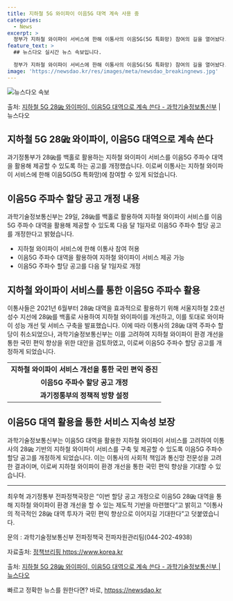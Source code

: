 ```yaml
---
title: 지하철 5G 와이파이 이음5G 대역 계속 사용 중
categories:
  - News
excerpt: >
  정부가 지하철 와이파이 서비스에 한해 이통사의 이음5G(5G 특화망) 참여의 길을 열어놨다. 과학기술정보통신…
feature_text: >
  ## 뉴스다오 실시간 뉴스 속보입니다.

  정부가 지하철 와이파이 서비스에 한해 이통사의 이음5G(5G 특화망) 참여의 길을 열어놨다. 과학기술정보통신…
image: 'https://newsdao.kr/res/images/meta/newsdao_breakingnews.jpg'
---
```


![뉴스다오 속보](httpss://newsdao.kr/res/images/meta/newsdao_breakingnews.jpg)

<p>출처: <a href="httpss://newsdao.kr/2672" rel="dofollow">지하철 5G 28㎓ 와이파이, 이음5G 대역으로 계속 쓴다 - 과학기술정보통신부</a> | 뉴스다오</p>

<h2>지하철 5G 28㎓ 와이파이, 이음5G 대역으로 계속 쓴다</h2>

<p data-ke-size="size16">과기정통부가 28㎓를 백홀로 활용하는 지하철 와이파이 서비스를 이음5G 주파수 대역을 활용해 제공할 수 있도록 하는 공고를 개정했습니다. 이로써 이통사는 지하철 와이파이 서비스에 한해 이음5G(5G 특화망)에 참여할 수 있게 되었습니다.</p>

<h2 data-ke-size="size26">이음5G 주파수 할당 공고 개정 내용</h2>

<p data-ke-size="size16">과학기술정보통신부는 29일, 28㎓를 백홀로 활용하여 지하철 와이파이 서비스를 이음5G 주파수 대역을 활용해 제공할 수 있도록 다음 달 1일자로 이음5G 주파수 할당 공고를 개정한다고 밝혔습니다.</p>

<ul>
  <li>지하철 와이파이 서비스에 한해 이통사 참여 허용</li>
  <li>이음5G 주파수 대역을 활용하여 지하철 와이파이 서비스 제공 가능</li>
  <li>이음5G 주파수 할당 공고를 다음 달 1일자로 개정</li>
</ul>

<h2 data-ke-size="size26">지하철 와이파이 서비스를 통한 이음5G 주파수 활용</h2>

<p data-ke-size="size16">이통사들은 2021년 6월부터 28㎓ 대역을 효과적으로 활용하기 위해 서울지하철 2호선 성수 지선에 28㎓를 백홀로 사용하여 지하철 와이파이를 개선하고, 이를 토대로 와이파이 성능 개선 및 서비스 구축을 발표했습니다. 이에 따라 이통사의 28㎓ 대역 주파수 할당이 취소되었으나, 과학기술정보통신부는 이를 고려하여 지하철 와이파이 환경 개선을 통한 국민 편익 향상을 위한 대안을 검토하였고, 이로써 이음5G 주파수 할당 공고를 개정하게 되었습니다.</p>

<table>
  <tr>
    <td style="text-align: center; height: 17px;"><b>지하철 와이파이 서비스 개선을 통한 국민 편익 증진</b></td>
  </tr>
  <tr>
    <td style="text-align: center; height: 17px;"><b>이음5G 주파수 할당 공고 개정</b></td>
  </tr>
  <tr>
    <td style="text-align: center; height: 17px;"><b>과기정통부의 정책적 방향 설정</b></td>
  </tr>
</table>

<h2 data-ke-size="size26">이음5G 대역 활용을 통한 서비스 지속성 보장</h2>

<p data-ke-size="size16">과학기술정보통신부는 이음5G 대역을 활용한 지하철 와이파이 서비스를 고려하여 이통사의 28㎓ 기반의 지하철 와이파이 서비스를 구축 및 제공할 수 있도록 이음5G 주파수 할당 공고를 개정하게 되었습니다. 이는 이통사의 사회적 책임과 통신망 전문성을 고려한 결과이며, 이로써 지하철 와이파이 환경 개선을 통한 국민 편익 향상을 기대할 수 있습니다.</p>

<hr>

<p data-ke-size="size16">최우혁 과기정통부 전파정책국장은 “이번 할당 공고 개정으로 이음5G 28㎓ 대역을 통해 지하철 와이파이 환경 개선을 할 수 있는 제도적 기반을 마련했다”고 밝히고 “이통사의 적극적인 28㎓ 대역 투자가 국민 편익 향상으로 이어지길 기대한다”고 덧붙였습니다.</p>

<p data-ke-size="size16">문의 : 과학기술정보통신부 전파정책국 전파자원관리팀(044-202-4938)</p>

<p data-ke-size="size16">자료출처: <a href="httpss://https://www.korea.kr/news/policyNewsView.do?newsId=147546619" target="_blank">정책브리핑 https://www.korea.kr</a></p>

<p data-ke-size="size16">출처: <a href="httpss://newsdao.kr/2672" target="_blank">지하철 5G 28㎓ 와이파이, 이음5G 대역으로 계속 쓴다 - 과학기술정보통신부 | 뉴스다오</a></p> 

빠르고 정확한 뉴스를 원한다면? 바로, <a href="httpss://newsdao.kr" rel="dofollow">httpss://newsdao.kr</a>


